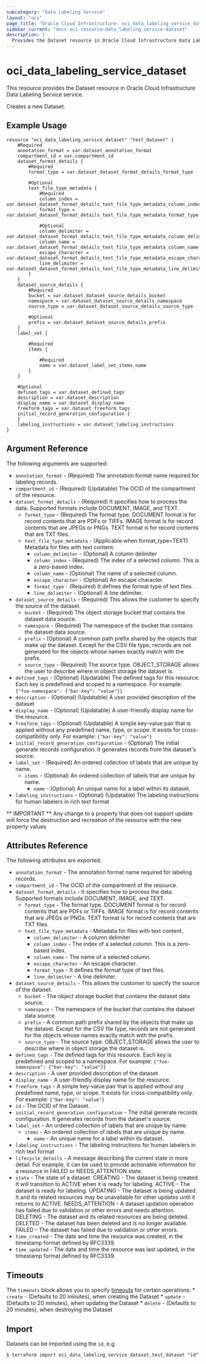 ```yaml
---
subcategory: "Data Labeling Service"
layout: "oci"
page_title: "Oracle Cloud Infrastructure: oci_data_labeling_service_dataset"
sidebar_current: "docs-oci-resource-data_labeling_service-dataset"
description: |-
  Provides the Dataset resource in Oracle Cloud Infrastructure Data Labeling Service service
---
```


# oci_data_labeling_service_dataset
This resource provides the Dataset resource in Oracle Cloud Infrastructure Data Labeling Service service.

Creates a new Dataset.


## Example Usage

```hcl
resource "oci_data_labeling_service_dataset" "test_dataset" {
	#Required
	annotation_format = var.dataset_annotation_format
	compartment_id = var.compartment_id
	dataset_format_details {
		#Required
		format_type = var.dataset_dataset_format_details_format_type

		#Optional
		text_file_type_metadata {
			#Required
			column_index = var.dataset_dataset_format_details_text_file_type_metadata_column_index
			format_type = var.dataset_dataset_format_details_text_file_type_metadata_format_type

			#Optional
			column_delimiter = var.dataset_dataset_format_details_text_file_type_metadata_column_delimiter
			column_name = var.dataset_dataset_format_details_text_file_type_metadata_column_name
			escape_character = var.dataset_dataset_format_details_text_file_type_metadata_escape_character
			line_delimiter = var.dataset_dataset_format_details_text_file_type_metadata_line_delimiter
		}
	}
	dataset_source_details {
		#Required
		bucket = var.dataset_dataset_source_details_bucket
		namespace = var.dataset_dataset_source_details_namespace
		source_type = var.dataset_dataset_source_details_source_type

		#Optional
		prefix = var.dataset_dataset_source_details_prefix
	}
	label_set {

		#Required
		items {

			#Required
			name = var.dataset_label_set_items_name
		}
	}

	#Optional
	defined_tags = var.dataset_defined_tags
	description = var.dataset_description
	display_name = var.dataset_display_name
	freeform_tags = var.dataset_freeform_tags
	initial_record_generation_configuration {
	}
	labeling_instructions = var.dataset_labeling_instructions
}
```

## Argument Reference

The following arguments are supported:

* `annotation_format` - (Required) The annotation format name required for labeling records.
* `compartment_id` - (Required) (Updatable) The OCID of the compartment of the resource.
* `dataset_format_details` - (Required) It specifies how to process the data. Supported formats include DOCUMENT, IMAGE, and TEXT.
	* `format_type` - (Required) The format type. DOCUMENT format is for record contents that are PDFs or TIFFs. IMAGE format is for record contents that are JPEGs or PNGs. TEXT format is for record contents that are TXT files.
	* `text_file_type_metadata` - (Applicable when format_type=TEXT) Metadata for files with text content.
		* `column_delimiter` - (Optional) A column delimiter
		* `column_index` - (Required) The index of a selected column. This is a zero-based index.
		* `column_name` - (Optional) The name of a selected column.
		* `escape_character` - (Optional) An escape character.
		* `format_type` - (Required) It defines the format type of text files.
		* `line_delimiter` - (Optional) A line delimiter.
* `dataset_source_details` - (Required) This allows the customer to specify the source of the dataset.
	* `bucket` - (Required) The object storage bucket that contains the dataset data source.
	* `namespace` - (Required) The namespace of the bucket that contains the dataset data source.
	* `prefix` - (Optional) A common path prefix shared by the objects that make up the dataset. Except for the CSV file type, records are not generated for the objects whose names exactly match with the prefix.
	* `source_type` - (Required) The source type. OBJECT_STORAGE allows the user to describe where in object storage the dataset is.
* `defined_tags` - (Optional) (Updatable) The defined tags for this resource. Each key is predefined and scoped to a namespace. For example: `{"foo-namespace": {"bar-key": "value"}}` 
* `description` - (Optional) (Updatable) A user provided description of the dataset
* `display_name` - (Optional) (Updatable) A user-friendly display name for the resource.
* `freeform_tags` - (Optional) (Updatable) A simple key-value pair that is applied without any predefined name, type, or scope. It exists for cross-compatibility only. For example: `{"bar-key": "value"}`
* `initial_record_generation_configuration` - (Optional) The initial generate records configuration. It generates records from the dataset's source.
* `label_set` - (Required) An ordered collection of labels that are unique by name. 
	* `items` - (Optional) An ordered collection of labels that are unique by name.
		* `name` - (Optional) An unique name for a label within its dataset.
* `labeling_instructions` - (Optional) (Updatable) The labeling instructions for human labelers in rich text format


** IMPORTANT **
Any change to a property that does not support update will force the destruction and recreation of the resource with the new property values

## Attributes Reference

The following attributes are exported:

* `annotation_format` - The annotation format name required for labeling records.
* `compartment_id` - The OCID of the compartment of the resource.
* `dataset_format_details` - It specifies how to process the data. Supported formats include DOCUMENT, IMAGE, and TEXT.
	* `format_type` - The format type. DOCUMENT format is for record contents that are PDFs or TIFFs. IMAGE format is for record contents that are JPEGs or PNGs. TEXT format is for record contents that are TXT files.
	* `text_file_type_metadata` - Metadata for files with text content.
		* `column_delimiter` - A column delimiter
		* `column_index` - The index of a selected column. This is a zero-based index.
		* `column_name` - The name of a selected column.
		* `escape_character` - An escape character.
		* `format_type` - It defines the format type of text files.
		* `line_delimiter` - A line delimiter.
* `dataset_source_details` - This allows the customer to specify the source of the dataset.
	* `bucket` - The object storage bucket that contains the dataset data source.
	* `namespace` - The namespace of the bucket that contains the dataset data source.
	* `prefix` - A common path prefix shared by the objects that make up the dataset. Except for the CSV file type, records are not generated for the objects whose names exactly match with the prefix.
	* `source_type` - The source type. OBJECT_STORAGE allows the user to describe where in object storage the dataset is.
* `defined_tags` - The defined tags for this resource. Each key is predefined and scoped to a namespace. For example: `{"foo-namespace": {"bar-key": "value"}}` 
* `description` - A user provided description of the dataset
* `display_name` - A user-friendly display name for the resource.
* `freeform_tags` - A simple key-value pair that is applied without any predefined name, type, or scope. It exists for cross-compatibility only. For example: `{"bar-key": "value"}` 
* `id` - The OCID of the Dataset.
* `initial_record_generation_configuration` - The initial generate records configuration. It generates records from the dataset's source.
* `label_set` - An ordered collection of labels that are unique by name. 
	* `items` - An ordered collection of labels that are unique by name.
		* `name` - An unique name for a label within its dataset.
* `labeling_instructions` - The labeling instructions for human labelers in rich text format
* `lifecycle_details` - A message describing the current state in more detail. For example, it can be used to provide actionable information for a resource in FAILED or NEEDS_ATTENTION state.
* `state` - The state of a dataset. CREATING - The dataset is being created.  It will transition to ACTIVE when it is ready for labeling. ACTIVE   - The dataset is ready for labeling. UPDATING - The dataset is being updated.  It and its related resources may be unavailable for other updates until it returns to ACTIVE. NEEDS_ATTENTION - A dataset updation operation has failed due to validation or other errors and needs attention. DELETING - The dataset and its related resources are being deleted. DELETED  - The dataset has been deleted and is no longer available. FAILED   - The dataset has failed due to validation or other errors. 
* `time_created` - The date and time the resource was created, in the timestamp format defined by RFC3339.
* `time_updated` - The date and time the resource was last updated, in the timestamp format defined by RFC3339.

## Timeouts

The `timeouts` block allows you to specify [timeouts](https://registry.terraform.io/providers/hashicorp/oci/latest/docs/guides/changing_timeouts) for certain operations:
	* `create` - (Defaults to 20 minutes), when creating the Dataset
	* `update` - (Defaults to 20 minutes), when updating the Dataset
	* `delete` - (Defaults to 20 minutes), when destroying the Dataset


## Import

Datasets can be imported using the `id`, e.g.

```
$ terraform import oci_data_labeling_service_dataset.test_dataset "id"
```

